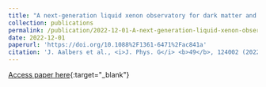 ```yaml
---
title: "A next-generation liquid xenon observatory for dark matter and neutrino physics"
collection: publications
permalink: /publication/2022-12-01-A-next-generation-liquid-xenon-observatory-for-dark-matter-and-neutrino-physics
date: 2022-12-01
paperurl: 'https://doi.org/10.1088%2F1361-6471%2Fac841a'
citation: 'J. Aalbers et al., <i>J. Phys. G</i> <b>49</b>, 124002 (2022)'
---
```

[Access paper here](https://doi.org/10.1088%2F1361-6471%2Fac841a){:target="_blank"}
